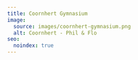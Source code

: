 ```yaml
---
title: Coornhert Gymnasium
image:
  source: images/coornhert-gymnasium.png
  alt: Coornhert - Phil & Flo
seo:
  noindex: true
---
```

